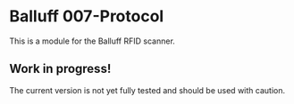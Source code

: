 # Balluff 007-Protocol

This is a module for the Balluff RFID scanner.

## Work in progress!

The current version is not yet fully tested and should be used with caution.
